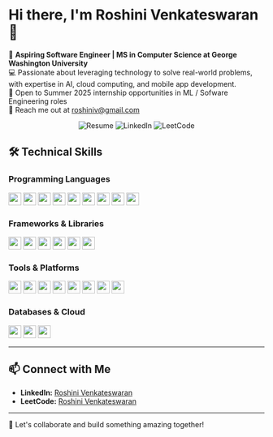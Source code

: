 # Hi there, I'm Roshini Venkateswaran 👋  

🌟 **Aspiring Software Engineer | MS in Computer Science at George Washington University**  
💻 Passionate about leveraging technology to solve real-world problems, with expertise in AI, cloud computing, and mobile app development.                              
🚀 Open to Summer 2025 internship opportunities in ML / Sofware Engineering roles                                                             
📧 Reach me out at roshiniv@gmail.com

<div style="text-align: center;">
    <a href="https://github.com/RoshiniVenkateswaran/RoshiniVenkateswaran/blob/main/Resume%20-%20Roshini%20Venkateswaran.pdf" style="text-decoration: none;">
        <img src="https://img.shields.io/badge/-Download%20Resume-blue?style=flat-square&logo=google-drive&logoColor=white" alt="Resume"/>
    </a>
    <a href="https://www.linkedin.com/in/roshini-venkat" style="text-decoration: none;">
        <img src="https://img.shields.io/badge/-LinkedIn-blue?style=flat-square&logo=linkedin&logoColor=white" alt="LinkedIn"/>
    </a>
    <a href="https://leetcode.com/u/user4723HU/" style="text-decoration: none;">
        <img src="https://img.shields.io/badge/-LeetCode-orange?style=flat-square&logo=leetcode&logoColor=white" alt="LeetCode"/>
    </a>
</div>

## 🛠️ Technical Skills  

### Programming Languages
<img src="https://img.shields.io/badge/Java-blue" height="25"> <img src="https://img.shields.io/badge/Python-yellow" height="25"> <img src="https://img.shields.io/badge/C/C++-brightgreen" height="25"> <img src="https://img.shields.io/badge/Dart-purple" height="25"> <img src="https://img.shields.io/badge/SQL-lightgrey" height="25"> <img src="https://img.shields.io/badge/C%23-orange" height="25"> <img src="https://img.shields.io/badge/HTML-red" height="25"> <img src="https://img.shields.io/badge/CSS-blue" height="25"> <img src="https://img.shields.io/badge/JavaScript-yellowgreen" height="25">
### Frameworks & Libraries
<img src="https://img.shields.io/badge/Flutter-blueviolet" height="25"> <img src="https://img.shields.io/badge/Spring-green" height="25"> <img src="https://img.shields.io/badge/Unity-black" height="25"> <img src="https://img.shields.io/badge/TensorFlow-orange" height="25"> <img src="https://img.shields.io/badge/Keras-lightblue" height="25"> <img src="https://img.shields.io/badge/REST%20API-lightgrey" height="25">
### Tools & Platforms
<img src="https://img.shields.io/badge/Git-black" height="25"> <img src="https://img.shields.io/badge/GitHub-darkgrey" height="25"> <img src="https://img.shields.io/badge/VS%20Code-blue" height="25"> <img src="https://img.shields.io/badge/Postman-orange" height="25"> <img src="https://img.shields.io/badge/Firebase-brightgreen" height="25"> <img src="https://img.shields.io/badge/Supabase-green" height="25"> <img src="https://img.shields.io/badge/AWS-lightblue" height="25"> <img src="https://img.shields.io/badge/IBM%20Cloud-purple" height="25">
### Databases & Cloud
<img src="https://img.shields.io/badge/MySQL-blue" height="25"> <img src="https://img.shields.io/badge/MongoDB-green" height="25"> <img src="https://img.shields.io/badge/Relational%20DB-brightgreen" height="25">

---

## 📫 Connect with Me  
- **LinkedIn:** [Roshini Venkateswaran](https://www.linkedin.com/in/roshini-venkat)
- **LeetCode:** [Roshini Venkateswaran](https://leetcode.com/u/user4723HU/) 

---

🌟 Let's collaborate and build something amazing together!
